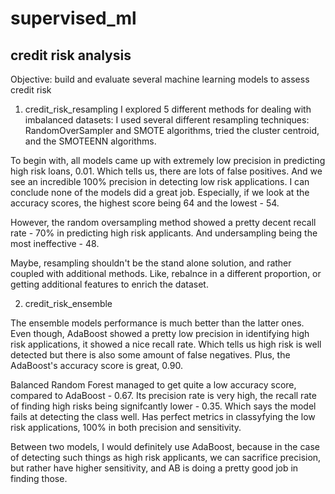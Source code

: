# supervised_ml
## credit risk analysis

Objective: build and evaluate several machine learning models to assess credit risk

1. credit_risk_resampling
I explored 5 different methods for dealing with imbalanced datasets:
I used several different resampling techniques: RandomOverSampler and SMOTE algorithms, tried the cluster centroid, and 
the SMOTEENN algorithms. 

To begin with, all models came up with extremely low precision in predicting high risk loans, 0.01. Which tells us, there are lots of false positives. 
And we see an incredible 100% precision in detecting low risk applications. I can conclude none of the models did a great job. Especially, if we look at the accuracy scores, the highest score being 64 and the lowest - 54. 

However, the random oversampling method showed a pretty decent recall rate - 70% in predicting high risk applicants. And undersampling being the most ineffective - 48. 

Maybe, resampling shouldn't be the stand alone solution, and rather coupled with additional methods. Like, rebalnce in a different proportion, or getting additional features to enrich the dataset. 

2. credit_risk_ensemble

The ensemble models performance is much better than the latter ones. Even though, AdaBoost showed a pretty low precision in identifying high risk applications, it showed a nice recall rate. Which tells us high risk is well detected but there is also 
some amount of false negatives. Plus, the AdaBoost's accuracy score is great, 0.90. 

Balanced Random Forest managed to get quite a low accuracy score, compared to AdaBoost - 0.67. Its precision rate is very high, the recall rate of finding high risks being signifcantly lower - 0.35. Which says the model fails at detecting the class well. Has perfect metrics in classyfying the low risk applications, 100% in both precision and sensitivity. 

Between two models, I would definitely use AdaBoost, because in the case of detecting such things as high risk applicants, we can sacrifice precision, but rather have higher sensitivity, and AB is doing a pretty good job in finding those. 





